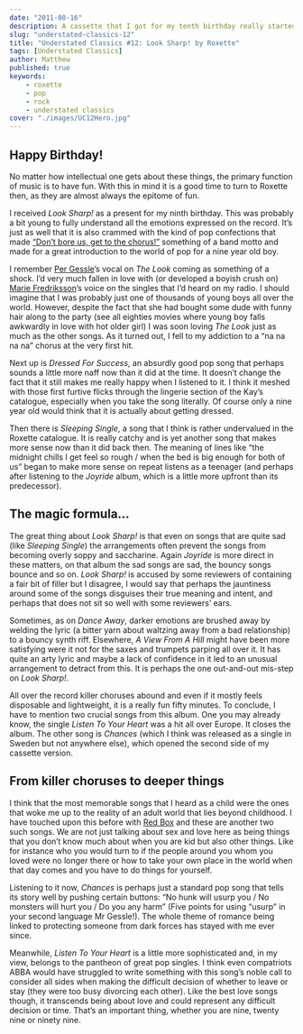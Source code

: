 ```yaml
---
date: "2011-08-16"
description: A cassette that I got for my tenth birthday really started off my lifelong love of pop music.
slug: "understated-classics-12" 
title: "Understated Classics #12: Look Sharp! by Roxette"
tags: [Understated Classics]
author: Matthew
published: true
keywords:
    - roxette
    - pop
    - rock
    - understated classics
cover: "./images/UC12Hero.jpg"
---
```


## Happy Birthday!

No matter how intellectual one gets about these things, the primary function of music is to have fun. With this in mind it is a good time to turn to Roxette then, as they are almost always the epitome of fun.

I received _Look Sharp!_ as a present for my ninth birthday. This was probably a bit young to fully understand all the emotions expressed on the record. It’s just as well that it is also crammed with the kind of pop confections that made [“Don’t bore us, get to the chorus!”](http://en.wikipedia.org/wiki/Don%27t_Bore_Us,_Get_to_the_Chorus!) something of a band motto and made for a great introduction to the world of pop for a nine year old boy.

I remember [Per Gessle](http://en.wikipedia.org/wiki/Per_Gessle)’s vocal on _The Look_ coming as something of a shock. I’d very much fallen in love with (or developed a boyish crush on) [Marie Fredriksson](http://en.wikipedia.org/wiki/Marie_Fredriksson)’s voice on the singles that I’d heard on my radio. I should imagine that I was probably just one of thousands of young boys all over the world. However, despite the fact that she had bought some dude with funny hair along to the party (see all eighties movies where young boy falls awkwardly in love with hot older girl) I was soon loving _The Look_ just as much as the other songs. As it turned out, I fell to my addiction to a “na na na na” chorus at the very first hit.

Next up is _Dressed For Success_, an absurdly good pop song that perhaps sounds a little more naff now than it did at the time. It doesn’t change the fact that it still makes me really happy when I listened to it. I think it meshed with those first furtive flicks through the lingerie section of the Kay’s catalogue, especially when you take the song literally. Of course only a nine year old would think that it is actually about getting dressed.

Then there is _Sleeping Single_, a song that I think is rather undervalued in the Roxette catalogue. It is really catchy and is yet another song that makes more sense now than it did back then. The meaning of lines like “the midnight chills I get feel so rough / when the bed is big enough for both of us” began to make more sense on repeat listens as a teenager (and perhaps after listening to the _Joyride_ album, which is a little more upfront than its predecessor).

## The magic formula…

The great thing about _Look Sharp!_ is that even on songs that are quite sad (like _Sleeping Single_) the arrangements often prevent the songs from becoming overly soppy and saccharine. Again _Joyride_ is more direct in these matters, on that album the sad songs are sad, the bouncy songs bounce and so on. _Look Sharp!_ is accused by some reviewers of containing a fair bit of filler but I disagree, I would say that perhaps the jauntiness around some of the songs disguises their true meaning and intent, and perhaps that does not sit so well with some reviewers’ ears.

Sometimes, as on _Dance Away_, darker emotions are brushed away by welding the lyric (a bitter yarn about waltzing away from a bad relationship) to a bouncy synth riff. Elsewhere, _A View From A Hill_ might have been more satisfying were it not for the saxes and trumpets parping all over it. It has quite an arty lyric and maybe a lack of confidence in it led to an unusual arrangement to detract from this. It is  perhaps the one out-and-out mis-step on _Look Sharp!_.

All over the record killer choruses abound and even if it mostly feels disposable and lightweight, it is a really fun fifty minutes. To conclude, I have to mention two crucial songs from this album. One you may already know, the single _Listen To Your Heart_ was a hit all over Europe. It closes the album. The other song is _Chances_ (which I think was released as a single in Sweden but not anywhere else), which opened the second side of my cassette version.

## From killer choruses to deeper things

I think that the most memorable songs that I heard as a child were the ones that woke me up to the reality of an adult world that lies beyond childhood. I have touched upon this before with [Red Box](uc3) and these are another two such songs. We are not just talking about sex and love here as being things that you don’t know much about when you are kid but also other things. Like for instance who you would turn to if the people around you whom you loved were no longer there or how to take your own place in the world when that day comes and you have to do things for yourself.

Listening to it now, _Chances_ is perhaps just a standard pop song that tells its story well by pushing certain buttons: “No hunk will usurp you / No monsters will hurt you / Do you any harm” (Five points for using “usurp” in your second language Mr Gessle!). The whole theme of romance being linked to protecting someone from dark forces has stayed with me ever since.

Meanwhile, _Listen To Your Heart_ is a little more sophisticated and, in my view, belongs to the pantheon of great pop singles. I think even compatriots ABBA would have struggled to write something with this song’s noble call to consider all sides when making the difficult decision of whether to leave or stay (they were too busy divorcing each other). Like the best love songs though, it transcends being about love and could represent any difficult decision or time. That’s an important thing, whether you are nine, twenty nine or ninety nine.
